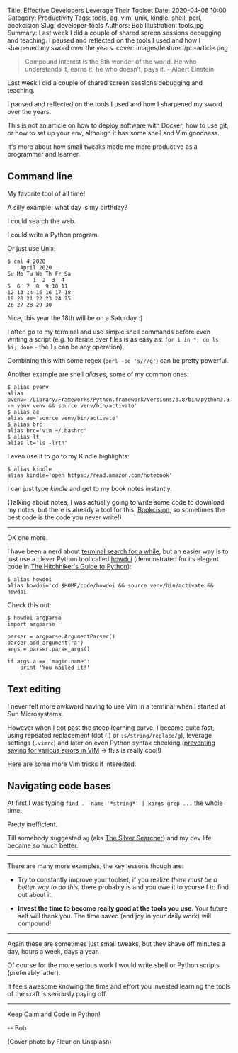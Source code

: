 Title: Effective Developers Leverage Their Toolset
Date: 2020-04-06 10:00
Category: Productivity
Tags: tools, ag, vim, unix, kindle, shell, perl, bookcision
Slug: developer-tools
Authors: Bob
Illustration: tools.jpg
Summary: Last week I did a couple of shared screen sessions debugging and teaching. I paused and reflected on the tools I used and how I sharpened my sword over the years. 
cover: images/featured/pb-article.png

> Compound interest is the 8th wonder of the world. He who understands it, earns it; he who doesn’t, pays it. - Albert Einstein

Last week I did a couple of shared screen sessions debugging and teaching.

I paused and reflected on the tools I used and how I sharpened my sword over the years. 

This is not an article on how to deploy software with Docker, how to use git, or how to set up your env, although it has some shell and Vim goodness.

It's more about how small tweaks made me more productive as a programmer and learner.

## Command line

My favorite tool of all time!

A silly example: what day is my birthday?

I could search the web.

I could write a Python program.

Or just use Unix:

	$ cal 4 2020
		April 2020
	Su Mo Tu We Th Fr Sa
			1  2  3  4
	5  6  7  8  9 10 11
	12 13 14 15 16 17 18
	19 20 21 22 23 24 25
	26 27 28 29 30

Nice, this year the 18th will be on a Saturday :)

I often go to my terminal and use simple shell commands before even writing a script (e.g. to iterate over files is as easy as: `for i in *; do ls $i; done` - the `ls` can be any operation).

Combining this with some regex (`perl -pe 's///g'`) can be pretty powerful.

Another example are shell _aliases_, some of my common ones:

	$ alias pvenv
	alias pvenv='/Library/Frameworks/Python.framework/Versions/3.8/bin/python3.8 -m venv venv && source venv/bin/activate'
	$ alias ae
	alias ae='source venv/bin/activate'
	$ alias brc
	alias brc='vim ~/.bashrc'
	$ alias lt
	alias lt='ls -lrth'

I even use it to go to my Kindle highlights:

	$ alias kindle
	alias kindle='open https://read.amazon.com/notebook'

I can just type _kindle_ and get to my book notes instantly.

(Talking about notes, I was actually going to write some code to download my notes, but there is already a tool for this: [Bookcision](https://readwise.io/bookcision), so sometimes the best code is the code you never write!)

---
OK one more.

I have been a nerd about [terminal search for a while](https://bobbelderbos.com/2013/01/search-copy-stackoverflow-data-in-vim-with-conque/), but an easier way is to just use a clever Python tool called [howdoi](https://github.com/gleitz/howdoi) (demonstrated for its elegant code in [The Hitchhiker's Guide to Python](https://www.amazon.com/Hitchhikers-Guide-Python-Practices-Development/dp/1491933178)):

	$ alias howdoi
	alias howdoi='cd $HOME/code/howdoi && source venv/bin/activate && howdoi'

Check this out:

	$ howdoi argparse
	import argparse

	parser = argparse.ArgumentParser()
	parser.add_argument("a")
	args = parser.parse_args()

	if args.a == 'magic.name':
		print 'You nailed it!'

## Text editing

I never felt more awkward having to use Vim in a terminal when I started at Sun Microsystems.

However when I got past the steep learning curve, I became quite fast, using repeated replacement (dot (.) or `:s/string/replace/g`), leverage settings (`.vimrc`) and later on even Python syntax checking ([preventing saving for various errors in VIM](https://gist.github.com/kyokley/0d7bb03eede831bea3fa) -> this is really cool!)

[Here](https://pybit.es/vim-tricks.html) are some more Vim tricks if interested.

## Navigating code bases

At first I was typing `find . -name '*string*' | xargs grep ...` the whole time.

Pretty inefficient.

Till somebody suggested `ag` (aka [The Silver Searcher](https://github.com/ggreer/the_silver_searcher)) and my dev life became so much better.

---
There are many more examples, the key lessons though are:

- Try to constantly improve your toolset, if you realize _there must be a better way to do this_, there probably is and you owe it to yourself to find out about it.

- **Invest the time to become really good at the tools you use**. Your future self will thank you. The time saved (and joy in your daily work) will compound!

---

Again these are sometimes just small tweaks, but they shave off minutes a day, hours a week, days a year. 

Of course for the more serious work I would write shell or Python scripts (preferably latter).

It feels awesome knowing the time and effort you invested learning the tools of the craft is seriously paying off.

---

Keep Calm and Code in Python!

-- Bob

(Cover photo by Fleur on Unsplash)
